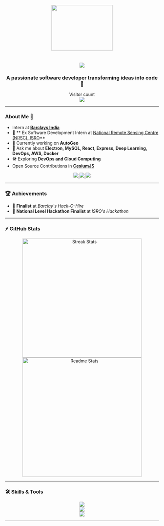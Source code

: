 <div align="center">
  <div align="center">
  <img src="https://media.giphy.com/media/f6hnhHkks8bk4jwjh3/giphy.gif" width="200" height="150" />
</div>
</div>

<h1 align="center">
    <img src="https://readme-typing-svg.herokuapp.com/?font=Righteous&size=35&center=true&vCenter=true&width=500&height=70&duration=4000&lines=Hi+There!+👋;+I'm+Parth+Petkar!;" />
</h1>


<h3 align="center">A passionate software developer transforming ideas into code 🚀</h3>

<p align="center"> 
  Visitor count<br>
  <img src="https://profile-counter.glitch.me/parthpetkar/count.svg" />
</p>

---

### About Me 🌟
- Intern at **[Barclays India](https://www.barclays.in/)**
- 🔭 ** Ex Software Development Intern at [National Remote Sensing Centre (NRSC), ISRO](https://www.nrsc.gov.in/)**  
- 🌱 Currently working on **AutoGeo**  
- 💬 Ask me about **Electron, MySQL, React, Express, Deep Learning, DevOps, AWS, Docker**  
- 🛠️ Exploring **DevOps and Cloud Computing**
- Open Source Contributions in **[CesiumJS](https://github.com/CesiumGS/cesium)**

<div align="center"> 
  <a href="mailto:parth.petkar221@vit.edu">
    <img src="https://img.shields.io/badge/Gmail-333333?style=for-the-badge&logo=gmail&logoColor=red" />
  </a>
  <a href="https://linkedin.com/in/parth-petkar" target="_blank">
    <img src="https://img.shields.io/badge/LinkedIn-0077B5?style=for-the-badge&logo=linkedin&logoColor=white" />
  </a>
  <a href="https://leetcode.com/parthpetkar53/" target="_blank">
    <img src="https://img.shields.io/badge/LeetCode-000000?style=for-the-badge&logo=LeetCode&logoColor=#d16c06"/>
  </a>
</div>

---

### 🏆 Achievements
- 🥇 **Finalist** at *Barclay's Hack-O-Hire*  
- 🚀 **National Level Hackathon Finalist** at *ISRO's Hackathon*

---

### ⚡ GitHub Stats
<div align="center">
  <img width=390 src="https://github-readme-streak-stats-salesp07.vercel.app/?user=parthpetkar&count_private=true&theme=react&border_radius=10" alt="Streak Stats"/>
  <br>
  <img width=390 src="https://github-readme-stats-salesp07.vercel.app/api?username=parthpetkar&count_private=true&show_icons=true&theme=react&rank_icon=github&border_radius=10" alt="Readme Stats" />
</div>

---

### 🛠️ Skills & Tools
<div align="center">
    <img src="https://skillicons.dev/icons?i=python,javascript,cpp,react,nodejs,express,flask" /><br>
    <img src="https://skillicons.dev/icons?i=tensorflow,mysql,mongodb,docker,kubernetes,aws,gcp" /><br>
    <img src="https://skillicons.dev/icons?i=git,linux,vscode,render" />
</div>

---

